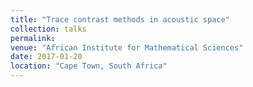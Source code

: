 ```yaml
---
title: "Trace contrast methods in acoustic space"
collection: talks
permalink:
venue: "African Institute for Mathematical Sciences"
date: 2017-01-20
location: "Cape Town, South Africa"
---
```

